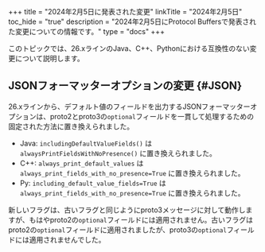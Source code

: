 +++
title = "2024年2月5日に発表された変更"
linkTitle = "2024年2月5日"
toc_hide = "true"
description = "2024年2月5日にProtocol Buffersで発表された変更についての情報です。"
type = "docs"
+++

このトピックでは、26.xラインのJava、C++、Pythonにおける互換性のない変更について説明します。

## JSONフォーマッターオプションの変更 {#JSON}

26.xラインから、デフォルト値のフィールドを出力するJSONフォーマッターオプションは、proto2とproto3の`optional`フィールドを一貫して処理するための固定された方法に置き換えられました。

*   Java: `includingDefaultValueFields()` は `alwaysPrintFieldsWithNoPresence()` に置き換えられました。
*   C++: `always_print_default_values` は `always_print_fields_with_no_presence=True` に置き換えられました。
*   Py: `including_default_value_fields=True` は `always_print_fields_with_no_presence=True` に置き換えられました。

新しいフラグは、古いフラグと同じようにproto3メッセージに対して動作しますが、もはやproto2の`optional`フィールドには適用されません。古いフラグはproto2の`optional`フィールドに適用されましたが、proto3の`optional`フィールドには適用されませんでした。
